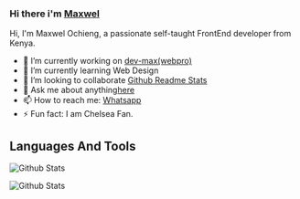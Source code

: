 ### Hi there i'm [Maxwel](https://devmaxwel.github.io/portfolio/)
Hi, I'm Maxwel Ochieng, a passionate self-taught FrontEnd developer from Kenya.

- 🔭 I’m currently working on [dev-max(webpro)]()
- 🌱 I’m currently learning Web Design
- 👯 I’m looking to collaborate [Github Readme Stats]()
- 💬 Ask me about anything[here]()
- 📫 How to reach me: [Whatsapp](wa.me/254704407239)
- ⚡ Fun fact: I am Chelsea Fan.

## Languages And Tools



![Github Stats](https://github-readme-stats.vercel.app/api?username=devmaxwel&count_private-true&show_icons-truetheme=radical)

![Github Stats](https://github-readme-stats.vercel.app/api/top-langs?username=devmaxwel&count_private-true&show_icons-truetheme=radical)
